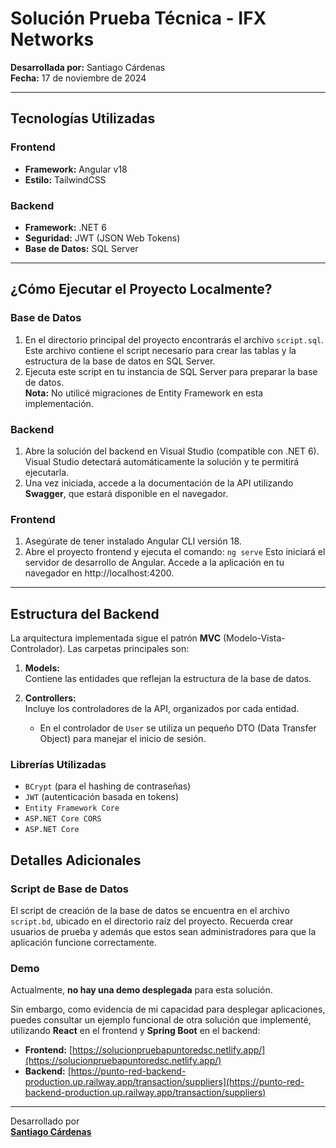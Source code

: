# **Solución Prueba Técnica - IFX Networks**

**Desarrollada por:** Santiago Cárdenas  
**Fecha:** 17 de noviembre de 2024  

---

## **Tecnologías Utilizadas**

### **Frontend**
- **Framework:** Angular v18  
- **Estilo:** TailwindCSS  

### **Backend**
- **Framework:** .NET 6  
- **Seguridad:** JWT (JSON Web Tokens)  
- **Base de Datos:** SQL Server  

---

## **¿Cómo Ejecutar el Proyecto Localmente?**

### **Base de Datos**
1. En el directorio principal del proyecto encontrarás el archivo `script.sql`.  
   Este archivo contiene el script necesario para crear las tablas y la estructura de la base de datos en SQL Server.
2. Ejecuta este script en tu instancia de SQL Server para preparar la base de datos.  
   **Nota:** No utilicé migraciones de Entity Framework en esta implementación.

### **Backend**
1. Abre la solución del backend en Visual Studio (compatible con .NET 6).  
   Visual Studio detectará automáticamente la solución y te permitirá ejecutarla.  
2. Una vez iniciada, accede a la documentación de la API utilizando **Swagger**, que estará disponible en el navegador.

### **Frontend**
1. Asegúrate de tener instalado Angular CLI versión 18.  
2. Abre el proyecto frontend y ejecuta el comando: `ng serve`
Esto iniciará el servidor de desarrollo de Angular. Accede a la aplicación en tu navegador en http://localhost:4200.

---

## **Estructura del Backend**

La arquitectura implementada sigue el patrón **MVC** (Modelo-Vista-Controlador). Las carpetas principales son:

1. **Models:**  
   Contiene las entidades que reflejan la estructura de la base de datos.
   
2. **Controllers:**  
   Incluye los controladores de la API, organizados por cada entidad.  
   - En el controlador de `User` se utiliza un pequeño DTO (Data Transfer Object) para manejar el inicio de sesión.

### **Librerías Utilizadas**
- `BCrypt` (para el hashing de contraseñas)  
- `JWT` (autenticación basada en tokens)  
- `Entity Framework Core`  
- `ASP.NET Core CORS`  
- `ASP.NET Core`  

## **Detalles Adicionales**

### **Script de Base de Datos**
El script de creación de la base de datos se encuentra en el archivo `script.bd`, ubicado en el directorio raíz del proyecto.
Recuerda crear usuarios de prueba y además que estos sean administradores para que la aplicación funcione correctamente.

### **Demo**
Actualmente, **no hay una demo desplegada** para esta solución.  

Sin embargo, como evidencia de mi capacidad para desplegar aplicaciones, puedes consultar un ejemplo funcional de otra solución que implementé, utilizando **React** en el frontend y **Spring Boot** en el backend:  

- **Frontend:** [https://solucionpruebapuntoredsc.netlify.app/](https://solucionpruebapuntoredsc.netlify.app/)  
- **Backend:** [https://punto-red-backend-production.up.railway.app/transaction/suppliers](https://punto-red-backend-production.up.railway.app/transaction/suppliers)  

---

Desarrollado por  
**[Santiago Cárdenas](https://santic.netlify.app/)**  
